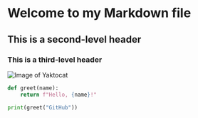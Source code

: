 # Welcome to my Markdown file

## This is a second-level header

### This is a third-level header

![Image of Yaktocat](https://octodex.github.com/images/yaktocat.png)


```python
def greet(name):
    return f"Hello, {name}!"

print(greet("GitHub"))



